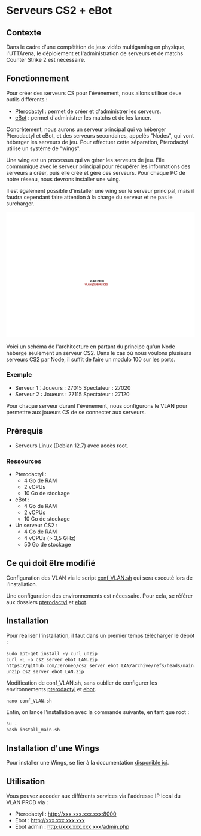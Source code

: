 # Serveurs CS2 + eBot

## Contexte

Dans le cadre d'une compétition de jeux vidéo multigaming en physique, l'UTTArena, le déploiement et l'administration de serveurs et de matchs Counter Strike 2 est nécessaire.

## Fonctionnement

Pour créer des serveurs CS pour l'événement, nous allons utiliser deux outils différents :

- [Pterodactyl](https://pterodactyl.io/) : permet de créer et d'administrer les serveurs.
- [eBot](https://www.esport-tools.net/ebot/) : permet d'administrer les matchs et de les lancer.

Concrètement, nous aurons un serveur principal qui va héberger Pterodactyl et eBot, et des serveurs secondaires, appelés "Nodes", qui vont héberger les serveurs de jeu. Pour effectuer cette séparation, Pterodactyl utilise un système de "wings".

Une wing est un processus qui va gérer les serveurs de jeu. Elle communique avec le serveur principal pour récupérer les informations des serveurs à créer, puis elle crée et gère ces serveurs. Pour chaque PC de notre réseau, nous devrons installer une wing. 

Il est également possible d'installer une wing sur le serveur principal, mais il faudra cependant faire attention à la charge du serveur et ne pas le surcharger.

![Schéma Architecture](schema.svg "Schéma Architecture")

Voici un schéma de l'architecture en partant du principe qu'un Node héberge seulement un serveur CS2. Dans le cas où nous voulons plusieurs serveurs CS2 par Node, il suffit de faire un modulo 100 sur les ports.

### Exemple
- Serveur 1 : Joueurs : 27015    Spectateur : 27020
- Serveur 2 : Joueurs : 27115    Spectateur : 27120

Pour chaque serveur durant l'événement, nous configurons le VLAN pour permettre aux joueurs CS de se connecter aux serveurs.

## Prérequis

- Serveurs Linux (Debian 12.7) avec accès root.

### Ressources

- Pterodactyl : 
    - 4 Go de RAM
    - 2 vCPUs
    - 10 Go de stockage
- eBot :
    - 4 Go de RAM
    - 2 vCPUs
    - 10 Go de stockage
- Un serveur CS2 :
    - 4 Go de RAM
    - 4 vCPUs (> 3,5 GHz)
    - 50 Go de stockage

## Ce qui doit être modifié
Configuration des VLAN via le script [conf_VLAN.sh](./conf_VLAN.sh) qui sera executé lors de l'installation.

Une configuration des environnements est nécessaire. Pour cela, se référer aux dossiers [pterodactyl](./pterodactyl/) et [ebot](./ebot/).

## Installation
Pour réaliser l'installation, il faut dans un premier temps télécharger le dépôt :
```
sudo apt-get install -y curl unzip
curl -L -o cs2_server_ebot_LAN.zip https://github.com/Jeroneo/cs2_server_ebot_LAN/archive/refs/heads/main.zip
unzip cs2_server_ebot_LAN.zip
```

Modification de conf_VLAN.sh, sans oublier de configurer les environnements [pterodactyl](./pterodactyl/) et [ebot](./ebot/).
```
nano conf_VLAN.sh
```

Enfin, on lance l'installation avec la commande suivante, en tant que root :
```
su -
bash install_main.sh
```

## Installation d'une Wings

Pour installer une Wings, se fier à la documentation [disponible ici](./wings/).

## Utilisation

Vous pouvez acceder aux différents services via l'addresse IP local du VLAN PROD via :
- Pterodactyl : http://xxx.xxx.xxx.xxx:8000
- Ebot :  http://xxx.xxx.xxx.xxx
- Ebot admin : http://xxx.xxx.xxx.xxx/admin.php

